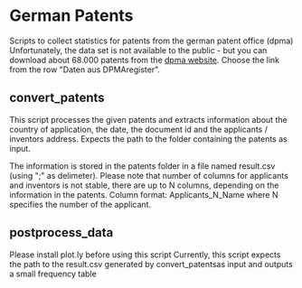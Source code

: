 # German Patents
Scripts to collect statistics for patents from the german patent office (dpma)
Unfortunately, the data set is not available to the public - but you can download about 68.000 patents from the 
[dpma website](http://www.dpma.de/service/e_dienstleistungen/datenabgabe/dpmadatenabgabe/index.html]).
Choose the link from the row "Daten aus DPMAregister".

## convert_patents
This script processes the given patents and extracts information about the country of application, the date, the document id and the applicants / inventors address.
Expects the path to the folder containing the patents as input.

The information is stored in the patents folder in a file named result.csv (using ";" as delimeter).
Please note that number of columns for applicants and inventors is not stable, there are up to N columns, depending on the information in the patents.
Column format: Applicants_N_Name where N specifies the number of the applicant.


## postprocess_data
Please install plot.ly before using this script
Currently, this script expects the path to the result.csv generated by convert_patentsas input and outputs a small frequency table